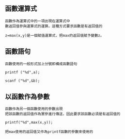 ## 函數運算式
```
函數作為運算式中的一項出現在運算式中
數返回值參與運算式的運算。這種方式要求函數是有返回值的

z=max(x,y)是一個賦值運算式，把max的返回值賦予變數z。
```

## 函數語句
```
函數使用的一般形式加上分號即構成函數語句

printf ("%d",a);

scanf ("%d",&b);
```

## 以函數作為參數
```
函數作為另一個函數使用的參數出現
把該函數的返回值作為實參進行傳送，因此要求該函數必須是有返回值的

printf("%d",max(x,y)); 

把max使用的返回值又作為printf函數的參數來使用的
```
